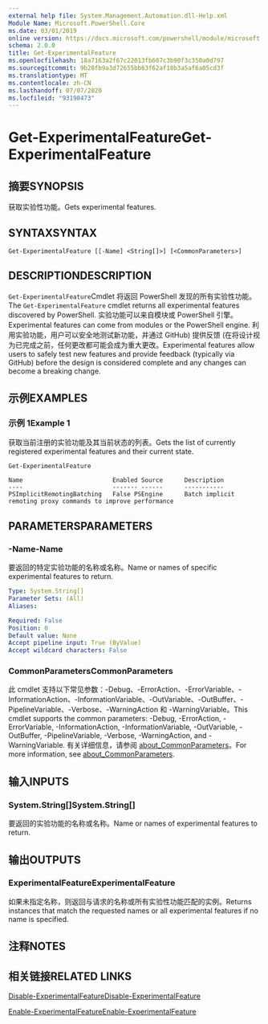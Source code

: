 ```yaml
---
external help file: System.Management.Automation.dll-Help.xml
Module Name: Microsoft.PowerShell.Core
ms.date: 03/01/2019
online version: https://docs.microsoft.com/powershell/module/microsoft.powershell.core/get-experimentalfeature?view=powershell-7&WT.mc_id=ps-gethelp
schema: 2.0.0
title: Get-ExperimentalFeature
ms.openlocfilehash: 18a7163a2f67c22013fb607c3b90f3c350a0d797
ms.sourcegitcommit: 9b28fb9a3d72655bb63f62af18b3a5af6a05cd3f
ms.translationtype: MT
ms.contentlocale: zh-CN
ms.lasthandoff: 07/07/2020
ms.locfileid: "93198473"
---
```

# <span data-ttu-id="46316-102">Get-ExperimentalFeature</span><span class="sxs-lookup"><span data-stu-id="46316-102">Get-ExperimentalFeature</span></span>

## <span data-ttu-id="46316-103">摘要</span><span class="sxs-lookup"><span data-stu-id="46316-103">SYNOPSIS</span></span>
<span data-ttu-id="46316-104">获取实验性功能。</span><span class="sxs-lookup"><span data-stu-id="46316-104">Gets experimental features.</span></span>

## <span data-ttu-id="46316-105">SYNTAX</span><span class="sxs-lookup"><span data-stu-id="46316-105">SYNTAX</span></span>

```
Get-ExperimentalFeature [[-Name] <String[]>] [<CommonParameters>]
```

## <span data-ttu-id="46316-106">DESCRIPTION</span><span class="sxs-lookup"><span data-stu-id="46316-106">DESCRIPTION</span></span>

<span data-ttu-id="46316-107">`Get-ExperimentalFeature`Cmdlet 将返回 PowerShell 发现的所有实验性功能。</span><span class="sxs-lookup"><span data-stu-id="46316-107">The `Get-ExperimentalFeature` cmdlet returns all experimental features discovered by PowerShell.</span></span>
<span data-ttu-id="46316-108">实验功能可以来自模块或 PowerShell 引擎。</span><span class="sxs-lookup"><span data-stu-id="46316-108">Experimental features can come from modules or the PowerShell engine.</span></span> <span data-ttu-id="46316-109">利用实验功能，用户可以安全地测试新功能，并通过 GitHub) 提供反馈 (在将设计视为已完成之前，任何更改都可能会成为重大更改。</span><span class="sxs-lookup"><span data-stu-id="46316-109">Experimental features allow users to safely test new features and provide feedback (typically via GitHub) before the design is considered complete and any changes can become a breaking change.</span></span>

## <span data-ttu-id="46316-110">示例</span><span class="sxs-lookup"><span data-stu-id="46316-110">EXAMPLES</span></span>

### <span data-ttu-id="46316-111">示例 1</span><span class="sxs-lookup"><span data-stu-id="46316-111">Example 1</span></span>

<span data-ttu-id="46316-112">获取当前注册的实验功能及其当前状态的列表。</span><span class="sxs-lookup"><span data-stu-id="46316-112">Gets the list of currently registered experimental features and their current state.</span></span>

```powershell
Get-ExperimentalFeature
```

```Output
Name                         Enabled Source      Description
----                         ------- ------      -----------
PSImplicitRemotingBatching   False PSEngine      Batch implicit remoting proxy commands to improve performance
```

## <span data-ttu-id="46316-113">PARAMETERS</span><span class="sxs-lookup"><span data-stu-id="46316-113">PARAMETERS</span></span>

### <span data-ttu-id="46316-114">-Name</span><span class="sxs-lookup"><span data-stu-id="46316-114">-Name</span></span>

<span data-ttu-id="46316-115">要返回的特定实验功能的名称或名称。</span><span class="sxs-lookup"><span data-stu-id="46316-115">Name or names of specific experimental features to return.</span></span>

```yaml
Type: System.String[]
Parameter Sets: (All)
Aliases:

Required: False
Position: 0
Default value: None
Accept pipeline input: True (ByValue)
Accept wildcard characters: False
```

### <span data-ttu-id="46316-116">CommonParameters</span><span class="sxs-lookup"><span data-stu-id="46316-116">CommonParameters</span></span>

<span data-ttu-id="46316-117">此 cmdlet 支持以下常见参数：-Debug、-ErrorAction、-ErrorVariable、-InformationAction、-InformationVariable、-OutVariable、-OutBuffer、-PipelineVariable、-Verbose、-WarningAction 和 -WarningVariable。</span><span class="sxs-lookup"><span data-stu-id="46316-117">This cmdlet supports the common parameters: -Debug, -ErrorAction, -ErrorVariable, -InformationAction, -InformationVariable, -OutVariable, -OutBuffer, -PipelineVariable, -Verbose, -WarningAction, and -WarningVariable.</span></span> <span data-ttu-id="46316-118">有关详细信息，请参阅 [about_CommonParameters](https://go.microsoft.com/fwlink/?LinkID=113216)。</span><span class="sxs-lookup"><span data-stu-id="46316-118">For more information, see [about_CommonParameters](https://go.microsoft.com/fwlink/?LinkID=113216).</span></span>

## <span data-ttu-id="46316-119">输入</span><span class="sxs-lookup"><span data-stu-id="46316-119">INPUTS</span></span>

### <span data-ttu-id="46316-120">System.String[]</span><span class="sxs-lookup"><span data-stu-id="46316-120">System.String[]</span></span>

<span data-ttu-id="46316-121">要返回的实验功能的名称或名称。</span><span class="sxs-lookup"><span data-stu-id="46316-121">Name or names of experimental features to return.</span></span>

## <span data-ttu-id="46316-122">输出</span><span class="sxs-lookup"><span data-stu-id="46316-122">OUTPUTS</span></span>

### <span data-ttu-id="46316-123">ExperimentalFeature</span><span class="sxs-lookup"><span data-stu-id="46316-123">ExperimentalFeature</span></span>

<span data-ttu-id="46316-124">如果未指定名称，则返回与请求的名称或所有实验性功能匹配的实例。</span><span class="sxs-lookup"><span data-stu-id="46316-124">Returns instances that match the requested names or all experimental features if no name is specified.</span></span>

## <span data-ttu-id="46316-125">注释</span><span class="sxs-lookup"><span data-stu-id="46316-125">NOTES</span></span>

## <span data-ttu-id="46316-126">相关链接</span><span class="sxs-lookup"><span data-stu-id="46316-126">RELATED LINKS</span></span>

[<span data-ttu-id="46316-127">Disable-ExperimentalFeature</span><span class="sxs-lookup"><span data-stu-id="46316-127">Disable-ExperimentalFeature</span></span>](Disable-ExperimentalFeature.md)

[<span data-ttu-id="46316-128">Enable-ExperimentalFeature</span><span class="sxs-lookup"><span data-stu-id="46316-128">Enable-ExperimentalFeature</span></span>](Enable-ExperimentalFeature.md)
